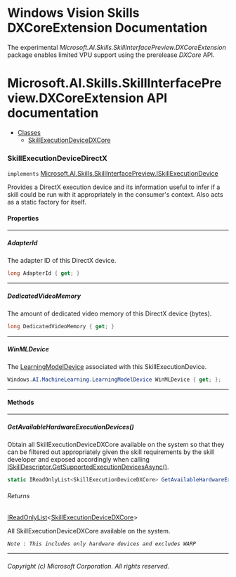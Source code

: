 # Windows Vision Skills DXCoreExtension Documentation

 The experimental *Microsoft.AI.Skills.SkillInterfacePreview.DXCoreExtension* package enables limited VPU support using the prerelease *DXCore* API.

# Microsoft.AI.Skills.SkillInterfacePreview.DXCoreExtension API documentation
+ [Classes](#Classes)
  + [SkillExecutionDeviceDXCore](#SkillExecutionDeviceDXCore)

### SkillExecutionDeviceDirectX <a name="SkillExecutionDeviceDirectX"></a>
``implements`` [Microsoft.AI.Skills.SkillInterfacePreview.ISkillExecutionDevice](../../../doc/Microsoft.AI.Skills.SkillInterfacePreview.md#ISkillExecutionDevice)

Provides a DirectX execution device and its information useful to infer if a skill could be run with it appropriately in the consumer's context. 
Also acts as a static factory for itself.

#### Properties
-----
##### AdapterId

The adapter ID of this DirectX device.

```csharp
long AdapterId { get; }
```
-----

##### DedicatedVideoMemory

The amount of dedicated video memory of this DirectX device (bytes).

```csharp
long DedicatedVideoMemory { get; }
```
-----

##### WinMLDevice

The [LearningModelDevice][LearningModelDevice] associated with this SkillExecutionDevice.

```csharp
Windows.AI.MachineLearning.LearningModelDevice WinMLDevice { get; };
```
-----

#### Methods
-----

##### GetAvailableHardwareExecutionDevices()

Obtain all SkillExecutionDeviceDXCore available on the system so that they can be filtered out appropriately given the 
skill requirements by the skill developer and exposed accordingly when calling 
[ISkillDescriptor.GetSupportedExecutionDevicesAsync()](../../../doc/Microsoft.AI.Skills.SkillInterfacePreview.md#ISkillDescriptor.GetSupportedExecutionDevicesAsync).

```csharp
static IReadOnlyList<SkillExecutionDeviceDXCore> GetAvailableHardwareExecutionDevices();
```

###### Returns
[IReadOnlyList][IReadOnlyList]<[SkillExecutionDeviceDXCore](#SkillExecutionDeviceDXCore)>

All SkillExecutionDeviceDXCore available on the system.

*``Note : This includes only hardware devices and excludes WARP``*

-----


[IReadOnlyList]: https://docs.microsoft.com/en-us/dotnet/api/system.collections.generic.ireadonlylist-1?view=netcore-2.2
[LearningModelDevice]: https://docs.microsoft.com/en-us/uwp/api/windows.ai.machinelearning.learningmodeldevice

###### Copyright (c) Microsoft Corporation. All rights reserved.